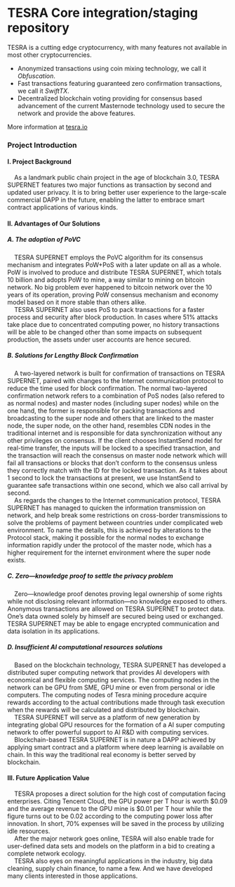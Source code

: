 TESRA Core integration/staging repository
=====================================


TESRA is a cutting edge cryptocurrency, with many features not available in most other cryptocurrencies.
- Anonymized transactions using coin mixing technology, we call it _Obfuscation_.
- Fast transactions featuring guaranteed zero confirmation transactions, we call it _SwiftTX_.
- Decentralized blockchain voting providing for consensus based advancement of the current Masternode
  technology used to secure the network and provide the above features.

More information at [tesra.io](http://www.tesra.io)



### Project Introduction

#### I. Project Background<br/>
&nbsp;&nbsp;&nbsp;&nbsp;As a landmark public chain project in the age of blockchain 3.0, TESRA SUPERNET features two major functions as transaction by second and updated user privacy. It is to bring better user experience to the large-scale commercial DAPP in the future, enabling the latter to embrace smart contract applications of various kinds.<br/>

#### II. Advantages of Our Solutions<br/>

##### A. The adoption of PoVC<br/>
&nbsp;&nbsp;&nbsp;&nbsp;TESRA SUPERNET employs the PoVC algorithm for its consensus mechanism and integrates PoW+PoS with a later update on all as a whole. PoW is involved to produce and distribute TESRA SUPERNET, which totals 10 billion and adopts PoW to mine, a way similar to mining on bitcoin network. No big problem ever happened to bitcoin network over the 10 years of its operation, proving PoW consensus mechanism and economy model based on it more stable than others alike.<br/>
&nbsp;&nbsp;&nbsp;&nbsp;TESRA SUPERNET also uses PoS to pack transactions for a faster process and security after block production. In cases where 51% attacks take place due to concentrated computing power, no history transactions will be able to be changed other than some impacts on subsequent production, the assets under user accounts are hence secured.<br/>

##### B. Solutions for Lengthy Block Confirmation<br/>
&nbsp;&nbsp;&nbsp;&nbsp;A two-layered network is built for confirmation of transactions on TESRA SUPERNET, paired with changes to the Internet communication protocol to reduce the time used for block confirmation. The normal two-layered confirmation network refers to a combination of PoS nodes (also refered to as normal nodes) and master nodes (including super nodes) while on the one hand, the former is responsible for packing transactions and broadcasting to the super node and others that are linked to the master node, the super node, on the other hand, resembles CDN nodes in the traditional internet and is responsible for data synchronization without any other privileges on consensus. If the client chooses InstantSend model for real-time transfer, the inputs will be locked to a specified transaction, and the transaction will reach the consensus on master node network which will fail all transactions or blocks that don’t conform to the consensus unless they correctly match with the ID for the locked transaction. As it takes about 1 second to lock the transactions at present, we use InstantSend to guarantee safe transactions within one second, which we also call arrival by second.<br/>
&nbsp;&nbsp;&nbsp;&nbsp;As regards the changes to the Internet communication protocol, TESRA SUPERNET has managed to quicken the information transmission on network, and help break some restrictions on cross-border transmissions to solve the problems of payment between countries under complicated web environment. To name the details, this is achieved by alterations to the Protocol stack, making it possible for the normal nodes to exchange information rapidly under the protocol of the master node, which has a higher requirement for the internet environment where the super node exists.<br/>

##### C. Zero—knowledge proof to settle the privacy problem<br/>
&nbsp;&nbsp;&nbsp;&nbsp;Zero—knowledge proof denotes proving legal ownership of some rights while not disclosing relevant information—no knowledge exposed to others. Anonymous transactions are allowed on TESRA SUPERNET to protect data. One’s data owned solely by himself are secured being used or exchanged. TESRA SUPERNET may be able to engage encrypted communication and data isolation in its applications.<br/>

##### D. Insufficient AI computational resources solutions<br/>
&nbsp;&nbsp;&nbsp;&nbsp;Based on the blockchain technology, TESRA SUPERNET has developed a distributed super computing network that provides AI developers with economical and flexible computing services. The computing nodes in the network can be GPU from SME, GPU mine or even from personal or idle computers. The computing nodes of Tesra mining procedure acquire rewards according to the actual contributions made through task execution when the rewards will be calculated and distributed by blockchain.<br/>
&nbsp;&nbsp;&nbsp;&nbsp;TESRA SUPERNET will serve as a platform of new generation by integrating global GPU resources for the formation of a AI super computing network to offer powerful support to AI R&D with computing services.<br/>
&nbsp;&nbsp;&nbsp;&nbsp;Blockchain-based TESRA SUPERNET is in nature a DAPP achieved by applying smart contract and a platform where deep learning is available on chain. In this way the traditional real economy is better served by blockchain.<br/>

#### III. Future Application Value<br/> 
&nbsp;&nbsp;&nbsp;&nbsp;TESRA proposes a direct solution for the high cost of computation facing enterprises. Citing Tencent Cloud, the GPU power per T hour is worth $0.09 and the average revenue to the GPU mine is $0.01 per T hour while the figure turns out to be 0.02 according to the computing power loss after innovation. In short, 70% expenses will be saved in the process by utilizing idle resources.<br/>
&nbsp;&nbsp;&nbsp;&nbsp;After the major network goes online, TESRA will also enable trade for user-defined data sets and models on the platform in a bid to creating a complete network ecology.<br/>
&nbsp;&nbsp;&nbsp;&nbsp;TESRA also eyes on meaningful applications in the industry, big data cleaning, supply chain finance, to name a few. And we have developed many clients interested in those applications.
